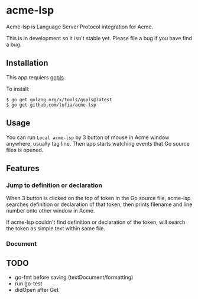 # acme-lsp

Acme-lsp is Language Server Protocol integration for Acme.

This is in development so it isn't stable yet. Please file a bug if you have find a bug.

## Installation

This app requiers [gopls](https://github.com/golang/go/wiki/gopls).

To install:

```console
$ go get golang.org/x/tools/gopls@latest
$ go get github.com/lufia/acme-lsp
```

## Usage

You can run `Local acme-lsp` by 3 button of mouse in Acme window anywhere, usually tag line. Then app starts watching events that Go source files is opened.

## Features

### Jump to definition or declaration
When 3 button is clicked on the top of token in the Go source file, acme-lsp searches definition or declaration of that token, then prints filename and line number onto other window in Acme.

If acme-lsp couldn't find definition or declaration of the token, will search the token as simple text within same file.

### Document

## TODO
- go-fmt before saving (textDocument/formatting)
- run go-test
- didOpen after Get
